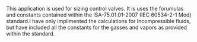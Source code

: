 This application is used for sizing control valves. It is uses the forumulas and constants contained within the ISA-75.01.01-2007 (IEC 60534-2-1 Mod) standard.I have only implimented the calculations for Incompressible fluids, but have included all the constants for the gasses and vapors as provided within the standard.

